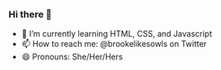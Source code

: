 ### Hi there 👋

- 🌱 I’m currently learning HTML, CSS, and Javascript
- 📫 How to reach me: @brookelikesowls on Twitter
- 😄 Pronouns: She/Her/Hers
